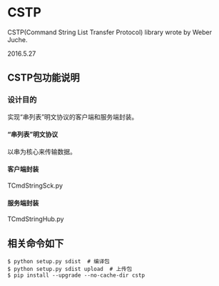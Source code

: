 # CSTP

CSTP(Command String List Transfer Protocol) library wrote by Weber Juche.

2016.5.27


## CSTP包功能说明

### 设计目的
实现“串列表”明文协议的客户端和服务端封装。

#### “串列表”明文协议
以串为核心来传输数据。


#### 客户端封装
TCmdStringSck.py

#### 服务端封装
TCmdStringHub.py


## 相关命令如下

````
$ python setup.py sdist  # 编译包
$ python setup.py sdist upload  # 上传包
$ pip install --upgrade --no-cache-dir cstp
````